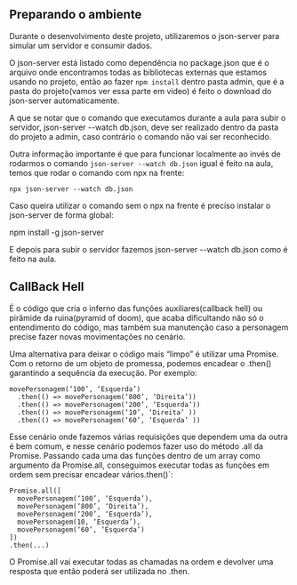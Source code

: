 ## Preparando o ambiente
Durante o desenvolvimento deste projeto, utilizaremos o json-server para simular um servidor e consumir dados.

O json-server está listado como dependência no package.json que é o arquivo onde encontramos todas as bibliotecas externas que estamos usando no projeto, então ao fazer ```npm install``` dentro pasta admin, que é a pasta do projeto(vamos ver essa parte em video) é feito o download do json-server automaticamente.

A que se notar que o comando que executamos durante a aula para subir o servidor, json-server --watch db.json, deve ser realizado dentro da pasta do projeto a admin, caso contrário o comando não vai ser reconhecido.

Outra informação importante é que para funcionar localmente ao invés de rodarmos o comando ```json-server --watch db.json``` igual é feito na aula, temos que rodar o comando com npx na frente:

```npx json-server --watch db.json```

Caso queira utilizar o comando sem o npx na frente é preciso instalar o json-server de forma global:

npm install -g json-server

E depois para subir o servidor fazemos json-server --watch db.json como é feito na aula.

## CallBack Hell
É o código que cria o inferno das funções auxiliares(callback hell) ou pirâmide da ruina(pyramid of doom), que acaba dificultando não só o entendimento do código, mas também sua manutenção caso a personagem precise fazer novas movimentações no cenário.

Uma alternativa para deixar o código mais “limpo” é utilizar uma Promise. Com o retorno de um objeto de promessa, podemos encadear o .then() garantindo a sequência da execução.
Por exemplo:
```
movePersonagem(‘100’, ‘Esquerda’)
  .then(() => movePersonagem(‘800’, ‘Direita’))
  .then(() => movePersonagem(‘200’, ‘Esquerda’))
  .then(() => movePersonagem(‘10’, ‘Direita’ ))
  .then(() => movePersonagem(‘60’, ‘Esquerda’ ))
```

Esse cenário onde fazemos várias requisições que dependem uma da outra é bem comum, e nesse cenário podemos fazer uso do método .all da Promise. Passando cada uma das funções dentro de um array como argumento da Promise.all, conseguimos executar todas as funções em ordem sem precisar encadear vários.then()`:

```
Promise.all([
  movePersonagem(‘100’, ‘Esquerda’),
  movePersonagem(‘800’, ‘Direita’),
  movePersonagem(‘200’, ‘Esquerda’),
  movePersonagem(10, ‘Esquerda’),
  movePersonagem(‘60’, ‘Esquerda’)
])
.then(...)
```

O Promise.all vai executar todas as chamadas na ordem e devolver uma resposta que então poderá ser utilizada no .then.